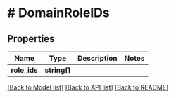 # # DomainRoleIDs

## Properties

Name | Type | Description | Notes
------------ | ------------- | ------------- | -------------
**role_ids** | **string[]** |  |

[[Back to Model list]](../../README.md#models) [[Back to API list]](../../README.md#endpoints) [[Back to README]](../../README.md)

